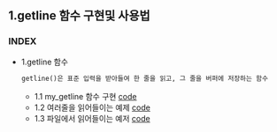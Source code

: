 ## 1.getline 함수 구현및 사용법
### INDEX
* 1.getline 함수
  ```txt
  getline()은 표준 입력을 받아들여 한 줄을 읽고, 그 줄을 버퍼에 저장하는 함수
  ```
  * 1.1 my_getline 함수 구현 [code](https://github.com/csbyun-data/C-Pro/blob/main/chap03/getline/my_getline.c)
  * 1.2 여러줄을 읽어들이는 예제 [code](https://github.com/csbyun-data/C-Pro/blob/main/chap03/getline/multiple_line.c)
  * 1.3 파일에서 읽어들이는 예저 [code](https://github.com/csbyun-data/C-Pro/blob/main/chap03/getline/fgetline.c)
